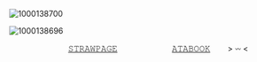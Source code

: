 ![1000138700](https://github.com/user-attachments/assets/975952b7-343d-4c45-9b9a-3e1376eb87ec)

![1000138696](https://github.com/user-attachments/assets/de4febf8-78af-4d79-80d0-14cec09bceb9)

‌‌  ‌  ‌ ‌  ‌  ‌  ‌  ‌  ‌  ‌  ‌  ‌  ‌  ‌  ‌  ‌  ‌  ‌  ‌  ‌  ‌ ‌  ‌  ‌  ‌  ‌    ‌ [𝚂𝚃𝚁𝙰𝚆𝙿𝙰𝙶𝙴](https://deanspn.straw.page/)
‌  ‌  ‌  ‌  ‌  ‌  ‌  ‌  ‌  ‌  ‌ ‌  ‌  ‌  ‌  ‌  ‌  ‌  ‌  ‌  ‌ ‌  ‌‌  ‌  ‌  ‌  ‌  ‌  ‌  ‌  ‌  ‌  ‌  ‌  ‌  ‌  ‌  ‌  ‌  ‌  ‌  ‌  ‌  ‌  ‌  ‌  ‌  ‌  ‌ ‌ [𝙰𝚃𝙰𝙱𝙾𝙾𝙺](https://squiirrel.atabook.org) ‌  ‌  ‌  ‌  ‌  ‌  ‌ > 𖥦 <
